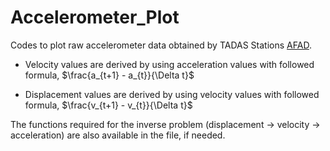 # Accelerometer_Plot

Codes to plot raw accelerometer data obtained by TADAS Stations [AFAD](https://tadas.afad.gov.tr/map).

* Velocity values are derived by using acceleration values with followed formula,
$\frac{a_{t+1} - a_{t}}{\Delta t}$

* Displacement values are derived by using velocity values with followed formula,
$\frac{v_{t+1} - v_{t}}{\Delta t}$

The functions required for the inverse problem (displacement -> velocity -> acceleration) are also available in the file, if needed.
